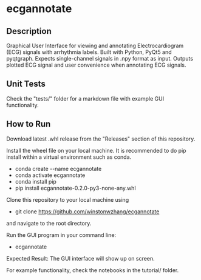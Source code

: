 # ecgannotate

## Description

Graphical User Interface for viewing and annotating Electrocardiogram (ECG) signals with arrhythmia labels. Built with Python, PyQt5 and pyqtgraph. Expects single-channel signals in .npy format as input. Outputs plotted ECG signal and user convenience when annotating ECG signals. 

## Unit Tests

Check the "tests/" folder for a markdown file with example GUI functionality.

## How to Run

Download latest .whl release from the "Releases" section of this repository.

Install the wheel file on your local machine. It is recommended to do pip install within a virtual environment such as conda.

- conda create --name ecgannotate
- conda activate ecgannotate
- conda install pip
- pip install ecgannotate-0.2.0-py3-none-any.whl

Clone this repository to your local machine using

- git clone https://github.com/winstonwzhang/ecgannotate

and navigate to the root directory.

Run the GUI program in your command line:

- ecgannotate

Expected Result: The GUI interface will show up on screen.

For example functionality, check the notebooks in the tutorial/ folder.
